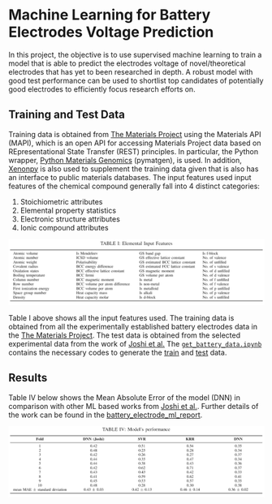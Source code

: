 # Machine Learning for Battery Electrodes Voltage Prediction
In this project, the objective is to use supervised machine learning to train a model that is able to predict the electrodes voltage of novel/theoretical electrodes that has yet to been researched in depth. A robust model with good test performance can be used to shortlist top candidates of potentially good electrodes to efficiently focus research efforts on.

## Training and Test Data

Training data is obtained from [The Materials Project](https://materialsproject.org/) using the Materials API (MAPI), which is an open API for accessing Materials Project data based on REpresentational State Transfer (REST) principles. In particular, the Python wrapper, [Python Materials Genomics](https://github.com/materialsproject/pymatgen) (pymatgen), is used. In addition, [Xenonpy](https://github.com/yoshida-lab/XenonPy) is also used to supplement the training data given that is also has an interface to public materials databases. The input features used input features of the chemical compound generally fall into 4 distinct categories: 

1. Stoichiometric attributes 
2. Elemental property statistics 
3. Electronic structure attributes 
4. Ionic compound attributes

![Input Features](readme_images/input_features.PNG)

Table I above shows all the input features used. The training data is obtained from all the experimentally established battery electrodes data in the [The Materials Project](https://materialsproject.org/). The test data is obtained from the selected experimental data from the work of [Joshi et al.](https://pubs.acs.org/doi/10.1021/acsami.9b04933) The [`get_battery_data.ipynb`](https://github.com/mion666459/battery_electrode_ml/blob/main/get_battery_data.ipynb) contains the necessary codes to generate the [train](https://github.com/mion666459/battery_electrode_ml/blob/main/data/train/battery_dataset.csv) and [test](https://github.com/mion666459/battery_electrode_ml/blob/main/data/test/experimental_electrodes_data.csv) data. 

## Results

Table IV below shows the Mean Absolute Error of the model (DNN) in comparison with other ML based works from [Joshi et al.](https://pubs.acs.org/doi/10.1021/acsami.9b04933). Further details of the work can be found in the [battery_electrode_ml_report](https://github.com/mion666459/battery_electrode_ml/blob/main/battery_electrode_ml_report.pdf). 

![MAE Results](readme_images/mae_results.PNG)



